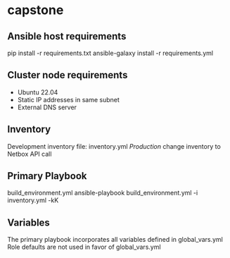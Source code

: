 # capstone

## Ansible host requirements
pip install -r requirements.txt
ansible-galaxy install -r requirements.yml

## Cluster node requirements
- Ubuntu 22.04
- Static IP addresses in same subnet
- External DNS server

## Inventory
Development inventory file: inventory.yml
*Production* change inventory to Netbox API call

## Primary Playbook
build_environment.yml
ansible-playbook build_environment.yml -i inventory.yml -kK

## Variables
The primary playbook incorporates all variables defined in global_vars.yml
Role defaults are not used in favor of global_vars.yml
